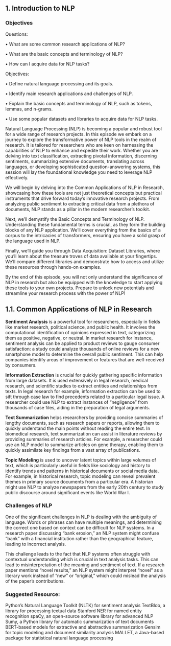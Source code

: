 
## 1.	Introduction to NLP

### Objectives

Questions:

 •	What are some common research applications of NLP?
 
 •	What are the basic concepts and terminology of NLP?
 
 •	How can I acquire data for NLP tasks?
 
Objectives:

•	Define natural language processing and its goals.

•	Identify main research applications and challenges of NLP.

•	Explain the basic concepts and terminology of NLP, such as tokens, lemmas, and n-grams.

•	Use some popular datasets and libraries to acquire data for NLP tasks.


Natural Language Processing (NLP) is becoming a popular and robust tool for a wide range of research projects. In this episode we embark on a journey to explore the transformative power of NLP tools in the realm of research. It is tailored for researchers who are keen on harnessing the capabilities of NLP to enhance and expedite their work. Whether you are delving into text classification, extracting pivotal information, discerning sentiments, summarizing extensive documents, translating across languages, or developing sophisticated question-answering systems, this session will lay the foundational knowledge you need to leverage NLP effectively.

We will begin by delving into the Common Applications of NLP in Research, showcasing how these tools are not just theoretical concepts but practical instruments that drive forward today’s innovative research projects. From analyzing public sentiment to extracting critical data from a plethora of documents, NLP stands as a pillar in the modern researcher’s toolkit. 

Next, we’ll demystify the Basic Concepts and Terminology of NLP. Understanding these fundamental terms is crucial, as they form the building blocks of any NLP application. We’ll cover everything from the basics of a corpus to the intricacies of transformers, ensuring you have a solid grasp of the language used in NLP. 

Finally, we’ll guide you through Data Acquisition: Dataset Libraries, where you’ll learn about the treasure troves of data available at your fingertips. We’ll compare different libraries and demonstrate how to access and utilize these resources through hands-on examples. 

By the end of this episode, you will not only understand the significance of NLP in research but also be equipped with the knowledge to start applying these tools to your own projects. Prepare to unlock new potentials and streamline your research process with the power of NLP!

## 1.1.	Common Applications of NLP in Research
**Sentiment Analysis** is a powerful tool for researchers, especially in fields like market research, political science, and public health. It involves the computational identification of opinions expressed in text, categorizing them as positive, negative, or neutral. In market research for instance, sentiment analysis can be applied to product reviews to gauge consumer satisfaction: a study could analyze thousands of online reviews for a new smartphone model to determine the overall public sentiment. This can help companies identify areas of improvement or features that are well-received by consumers. 

**Information Extraction** is crucial for quickly gathering specific information from large datasets. It is used extensively in legal research, medical research, and scientific studies to extract entities and relationships from texts. In legal research for example, information extraction can be used to sift through case law to find precedents related to a particular legal issue. A researcher could use NLP to extract instances of “negligence” from thousands of case files, aiding in the preparation of legal arguments. 

**Text Summarization** helps researchers by providing concise summaries of lengthy documents, such as research papers or reports, allowing them to quickly understand the main points without reading the entire text. In biomedical research, text summarization can assist in literature reviews by providing summaries of research articles. For example, a researcher could use an NLP model to summarize articles on gene therapy, enabling them to quickly assimilate key findings from a vast array of publications.

**Topic Modeling** is used to uncover latent topics within large volumes of text, which is particularly useful in fields like sociology and history to identify trends and patterns in historical documents or social media data. For example, in historical research, topic modeling can reveal prevalent themes in primary source documents from a particular era. A historian might use NLP to analyze newspapers from the early 20th century to study public discourse around significant events like World War I.

### Challenges of NLP
One of the significant challenges in NLP is dealing with the ambiguity of language. Words or phrases can have multiple meanings, and determining the correct one based on context can be difficult for NLP systems. In a research paper discussing “bank erosion,” an NLP system might confuse “bank” with a financial institution rather than the geographical feature, leading to incorrect analysis. 

This challenge leads to the fact that NLP systems often struggle with contextual understanding which is crucial in text analysis tasks. This can lead to misinterpretation of the meaning and sentiment of text. If a research paper mentions “novel results,” an NLP system might interpret “novel” as a literary work instead of “new” or “original,” which could mislead the analysis of the paper’s contributions.

### Suggested Resource:
Python’s Natural Language Toolkit (NLTK) for sentiment analysis
TextBlob, a library for processing textual data
Stanford NER for named entity recognition
spaCy, an open-source software library for advanced NLP
Sumy, a Python library for automatic summarization of text documents
BERT-based models for extractive and abstractive summarization
Gensim for topic modeling and document similarity analysis
MALLET, a Java-based package for statistical natural language processing
